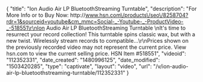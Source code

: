 {
    "title": "Ion Audio Air LP BluetoothStreaming Turntable",
    "description": "For More Info or to Buy Now: http:\/\/www.hsn.com\/products\/seo\/8258704?rdr=1&sourceid=youtube&cm_mmc=Social-_-Youtube-_-ProductVideo-_-518551\r\nIon Audio Air LP BluetoothStreaming Turntable  \nIt's time to resurrect your record collection! This turntable spins classic wax, but with a new twist. Wirelessly stream records to compatible...\r\nPrices shown on the previously recorded video may not represent the current price.  View hsn.com to view the current selling price. HSN Item #518551",
    "videoid": "112352331",
    "date_created": "1480996125",
    "date_modified": "1503420285",
    "type": "captivate",
    "layout": "video",
    "url": "\/v\/ion-audio-air-lp-bluetoothstreaming-turntable\/112352331"
}